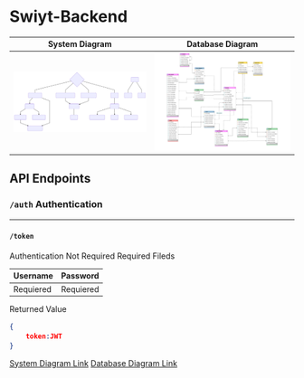 # Swiyt-Backend
|System Diagram|Database Diagram|
|--------|-------|
|[![System Diagram](/doc/diagram-01.svg "System Diagram")][System Diagram]|[![Database Diagram](doc/database.svg "Database Diagram")][Database Diagram]|


## API Endpoints

### `/auth` Authentication
---
#### `/token`
Authentication Not Required
Required Fileds

|Username|Password|
|--|--|
|Requiered|Requiered|

Returned Value

```json
{
	token:JWT
}
```







[System Diagram Link][System Diagram]
[Database Diagram Link][Database Diagram]


[System Diagram]: <https://bit.ly/2ls3TlU>
[Database Diagram]: <https://i.hizliresim.com/5Nnnrz.png>
<!--stackedit_data:
eyJoaXN0b3J5IjpbLTEzNDg5ODM5ODcsNDQ2NTE5ODAyXX0=
-->